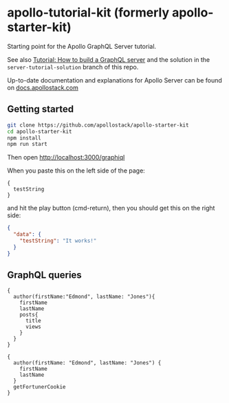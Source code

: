 # apollo-tutorial-kit (formerly apollo-starter-kit)

Starting point for the Apollo GraphQL Server tutorial.

See also [Tutorial: How to build a GraphQL server](https://medium.com/apollo-stack/tutorial-building-a-graphql-server-cddaa023c035#.wy5h1htxs) and the solution in the `server-tutorial-solution` branch of this repo.

Up-to-date documentation and explanations for Apollo Server can be found on [docs.apollostack.com](http://dev.apollodata.com/tools/apollo-server/index.html)

## Getting started

```sh
git clone https://github.com/apollostack/apollo-starter-kit
cd apollo-starter-kit
npm install
npm run start
```

Then open [http://localhost:3000/graphiql](http://localhost:3000/graphql)

When you paste this on the left side of the page:

```
{
  testString
}
```

and hit the play button (cmd-return), then you should get this on the right side:

```json
{
  "data": {
    "testString": "It works!"
  }
}
```  

## GraphQL queries
```
{
  author(firstName:"Edmond", lastName: "Jones"){
    firstName
    lastName
    posts{
      title
      views
    }
  }
}
```

```
{
  author(firstName: "Edmond", lastName: "Jones") {
    firstName
    lastName
  }
  getFortunerCookie
}
```